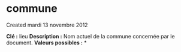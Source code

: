 commune
=======
Created mardi 13 novembre 2012

**Clé :** lieu
**Description :**  Nom actuel de la commune concernée par le document.
**Valeurs possibles :** *
